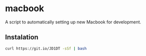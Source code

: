 # macbook
A script to automatically setting up new Macbook for development.


## Instalation

```bash
curl https://git.io/JD1DT -sSf | bash
```
